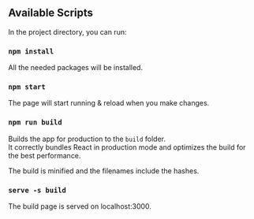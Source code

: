 ## Available Scripts

In the project directory, you can run:

### `npm install`

All the needed packages will be installed.

### `npm start`

The page will start running & reload when you make changes.

### `npm run build`

Builds the app for production to the `build` folder.\
It correctly bundles React in production mode and optimizes the build for the best performance.

The build is minified and the filenames include the hashes.

### `serve -s build`

The build page is served on localhost:3000.
